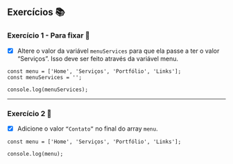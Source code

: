 ## Exercícios :books:

### Exercício 1 - Para fixar 🎯

- [x] Altere o valor da variável `menuServices` para que ela passe a ter o valor “Serviços”. Isso deve ser feito através da variável menu.

```
const menu = ['Home', 'Serviços', 'Portfólio', 'Links'];
const menuServices = '';

console.log(menuServices);
```

---

### Exercício 2 :dart:

- [x] Adicione o valor `“Contato”` no final do array `menu`.

```
const menu = ['Home', 'Serviços', 'Portfólio', 'Links'];

console.log(menu);
```

